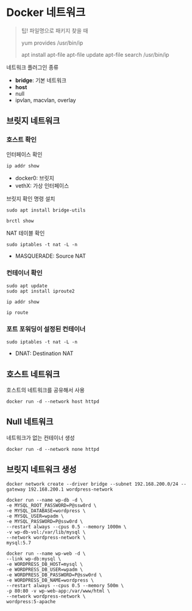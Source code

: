 # Docker 네트워크

> 팁! 파일명으로 패키지 찾을 때
> 
> yum provides /usr/bin/ip
> 
> apt install apt-file
> apt-file update
> apt-file search /usr/bin/ip

네트워크 플러그인 종류
- **bridge**: 기본 네트워크
- **host**
- null
- ipvlan, macvlan, overlay

## 브릿지 네트워크
### 호스트 확인
인터페이스 확인
```
ip addr show
```
- docker0: 브릿지
- vethX: 가상 인터페이스

브릿지 확인 명령 설치
```
sudo apt install bridge-utils
```

```
brctl show
```

NAT 테이블 확인
```
sudo iptables -t nat -L -n
```
- MASQUERADE: Source NAT

### 컨테이너 확인
```
sudo apt update
sudo apt install iproute2
```

```
ip addr show
```

```
ip route
```

### 포트 포워딩이 설정된 컨테이너
```
sudo iptables -t nat -L -n
```
- DNAT: Destination NAT

## 호스트 네트워크
호스트의 네트워크를 공유해서 사용
```
docker run -d --network host httpd
```

## Null 네트워크
네트워크가 없는 컨테이너 생성
```
docker run -d --network none httpd
```

## 브릿지 네트워크 생성
```
docker network create --driver bridge --subnet 192.168.200.0/24 --gateway 192.168.200.1 wordpress-network
```

```
docker run --name wp-db -d \
-e MYSQL_ROOT_PASSWORD=P@ssw0rd \
-e MYSQL_DATABASE=wordpress \
-e MYSQL_USER=wpadm \
-e MYSQL_PASSWORD=P@ssw0rd \
--restart always --cpus 0.5 --memory 1000m \
-v wp-db-vol:/var/lib/mysql \
--network wordpress-network \
mysql:5.7
```

```
docker run --name wp-web -d \
--link wp-db:mysql \
-e WORDPRESS_DB_HOST=mysql \
-e WORDPRESS_DB_USER=wpadm \
-e WORDPRESS_DB_PASSWORD=P@ssw0rd \
-e WORDPRESS_DB_NAME=wordpress \
--restart always --cpus 0.5 --memory 500m \
-p 80:80 -v wp-web-app:/var/www/html \
--network wordpress-network \
wordpress:5-apache
```
